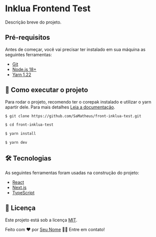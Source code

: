 # Inklua Frontend Test

Descrição breve do projeto.

## Pré-requisitos

Antes de começar, você vai precisar ter instalado em sua máquina as seguintes ferramentas:
- [Git](https://git-scm.com)
- [Node.js 18+](https://nodejs.org/en/)
- [Yarn 1.22](https://yarnpkg.com/)

## 🚀 Como executar o projeto

Para rodar o projeto, recomendo ter o corepak instalado e utilizar o yarn apartir dele.
Para mais detalhes [Leia a documentação](https://github.com/nodejs/corepack).

```bash
$ git clone https://github.com/SaMatheus/front-inklua-test.git

$ cd front-inklua-test

$ yarn install

$ yarn dev
```

## 🛠 Tecnologias

As seguintes ferramentas foram usadas na construção do projeto:

- [React](https://pt-br.reactjs.org/)
- [Next.js](https://nextjs.org/)
- [TypeScript](https://www.typescriptlang.org/)

## 📝 Licença

Este projeto está sob a licença [MIT](./LICENSE).

Feito com ❤️ por [Seu Nome](https://github.com/seuusername) 👋🏽 Entre em contato!